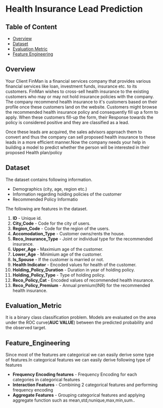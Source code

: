 # Health Insurance Lead Prediction

## Table of Content
* [Overview](#overview)
* [Dataset](#dataset)
* [Evaluation Metric](#evaluation_metric)
* [Feature Engineering](#feature_engineering)

## Overview

Your Client FinMan is a financial services company that provides various financial services like loan, investment funds, insurance etc. to its customers. FinMan wishes to cross-sell health insurance to the existing customers who may or may not hold insurance policies with the company. The company recommend health insurance to it's customers based on their profile once these customers land on the website. Customers might browse the recommended health insurance policy and consequently fill up a form to apply. When these customers fill-up the form, their Response towards the policy is considered positive and they are classified as a lead.

Once these leads are acquired, the sales advisors approach them to convert and thus the company can sell proposed health insurance to these leads in a more efficient manner.Now the company needs your help in building a model to predict whether the person will be interested in their proposed Health plan/policy

## Dataset

The dataset contains following information.
   * Demographics (city, age, region etc.)
   * Information regarding holding policies of the customer
   * Recommended Policy Informatio   
    
The following are features in the dataset.
1) **ID** - Unique id.
2) **City_Code** - Code for the city of users.
3) **Region_Code** - Code for the region of the users.
4) **Accomodation_Type** - Customer owns/rents the house.
5) **Reco_Insurance_Type** - Joint or individual type for the recommended insurance.
6) **Upper_Age** - Maximium age of the customer.
7) **Lower_Age** - Minimium age of the customer.
8) **Is_Spouse** - If the customer is married or not.
9) **Health Indicator** - Encoded values for health of the customer.
10) **Holding_Policy_Duration** - Duration in year of holding policy.
11) **Holding_Policy_Type** - Type of holding policy.
12) **Reco_Policy_Cat** - Encoded values of recommended health insurance.
13) **Reco_Policy_Premium** - Annual premium(INR) for the recommended health insurance.

## Evaluation_Metric
It is a binary class classification problem.
Models are evaluated on the area under the ROC curve(**AUC VALUE**) between the predicted probability and the observed target.

## Feature_Engineering
Since most of the features are categorical we can easily derive some type of features.In categorical features we can easily derive following type of features
* **Frequency Encoding features** - Frequency Encoding for each categories in categorical features
* **Interaction Features** - Combining 2 categorical features and performing frequency encoding
* **Aggregate Features** - Grouping categorical features and applying aggregate function such as mean,std,nunique,max,min,sum..


